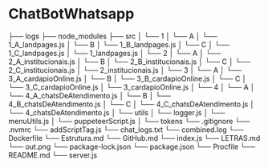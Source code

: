 # ChatBotWhatsapp

├── logs
├── node_modules
├── src
│   └── 1
│       └── A
│           └── 1_A_landpages.js
│       └── B
│           └── 1_B_landpages.js
│       └── C
│           └── 1_C_landpages.js
│       └── 1_landpages.js
│   └── 2
│       └── A
│           └── 2_A_institucionais.js
│       └── B
│           └── 2_B_institucionais.js
│       └── C
│           └── 2_C_institucionais.js
│       └── 2_institucionais.js
│   └── 3
│       └── A
│           └── 3_A_cardapioOnline.js
│       └── B
│           └── 3_B_cardapioOnline.js
│       └── C
│           └── 3_C_cardapioOnline.js
│       └── 3_cardapioOnline.js
│   └── 4
│       └── A
│           └── 4_A_chatsDeAtendimento.js
│       └── B
│           └── 4_B_chatsDeAtendimento.js
│       └── C
│           └── 4_C_chatsDeAtendimento.js
│       └── 4_chatsDeAtendimento.js
│   └── utils
│       └── logger.js
│       └── menuUtils.js
│   └── puppeteerScript.js
│   └── tokens
└── .gitignore
└── .nvmrc
└── addScriptTag.js
└── chat_logs.txt
└── combined.log
└── Dockerfile
└── Estrutura.md
└── GitHub.md
└── index.js
└── LETRAS.md
└── out.png
└── package-lock.json
└── package.json
└── Procfile
└── README.md
└── server.js
